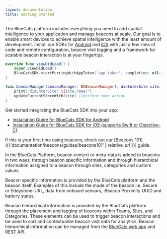 ```yaml
---
layout: documentation
title: Getting Started
---
```


The BlueCats platform includes everything you need to add spatial intelligence to your application and manage beacons at scale. Our goal is to enable smart devices to achieve spatial intelligence with the least amount of development. Install our SDKs for [Android](https://developer.bluecats.com/guides/android-sdk-installation-48c4e341-ecd4-43f3-8f37-581e43fc53ab) and [iOS](https://developer.bluecats.com/guides/ios-sdk-installation-c99b3b62-a271-4321-9c29-ce61699fce4f) with just a few lines of code and remote configuration, beacon visit logging and a framework for scalable beacon interaction is at your fingertips.

```swift
override func viewDidLoad() {
    super.viewDidLoad()
    BlueCatsSDK.startPurringWithAppToken("app token", completion: nil//or check for required resources)
}

func beaconManager(beaconManager: BCBeaconManager!, didEnterSite site: [BCSite]!) {
    print("didEnterSite: \(site.name)")
    updateCurrentStoreWith(site) //perform some action
}
```

Get started integrating the BlueCats SDK into your app:
- [Installation Guide for BlueCats SDK for Android](https://developer.bluecats.com/guides/android-sdk-installation-48c4e341-ecd4-43f3-8f37-581e43fc53ab)
- [Installation Guide for BlueCats SDK for iOS (supports Swift or Objective-C)](https://developer.bluecats.com/guides/ios-sdk-installation-c99b3b62-a271-4321-9c29-ce61699fce4f)

If this is your first time using beacons, check out our [Beacons 101]({{'documentation/beacons/guides/beacons101' | relative_url }}) guide.

In the BlueCats Platform, beacon context or meta-data is added to beacons in two ways: through beacon specific information and through hierarchical information assigned to a beacon through sites, categories and custom values.

Beacon specific information is provided by the BlueCats platform and the beacon itself. Examples of this include the mode of the beacon i.e. Secure or Eddystone-URL, data from onboard sensors, iBeacon Proximity UUID and battery status.

Beacon hierarchical information is provided by the BlueCats platform through the placement and tagging of beacons within Teams, Sites, and Categories. These elements can be used to trigger beacon interactions and be used to sort and contextualize beacon visit data for analytics. Beacon hierarchical information can be managed from the [BlueCats web app](https://app.bluecats.com) and REST API.
